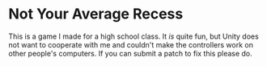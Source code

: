# Not Your Average Recess

This is a game I made for a high school class. It *is* quite fun, but Unity does not want to cooperate with me and couldn't make the controllers
work on other people's computers. If you can submit a patch to fix this please do.